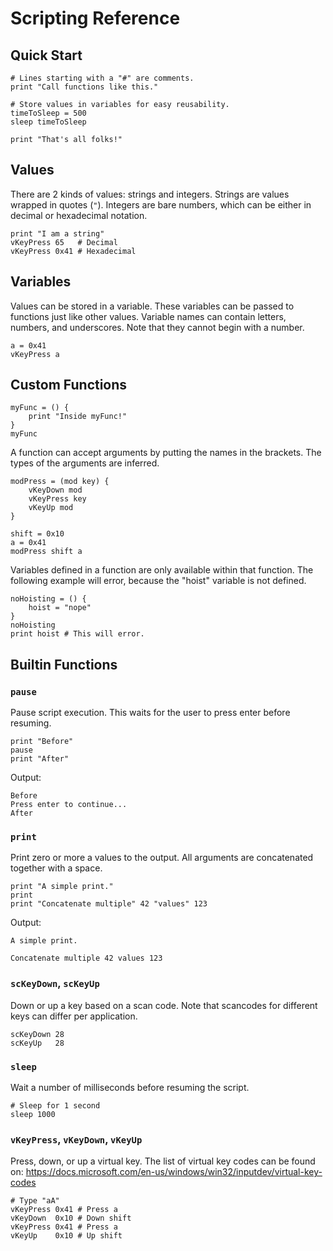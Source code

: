 # Scripting Reference

## Quick Start

```
# Lines starting with a "#" are comments.
print "Call functions like this."

# Store values in variables for easy reusability.
timeToSleep = 500
sleep timeToSleep

print "That's all folks!"
```

## Values

There are 2 kinds of values: strings and integers. Strings are values wrapped in quotes (`"`). Integers are bare numbers, which can be either in decimal or hexadecimal notation.

```
print "I am a string"
vKeyPress 65   # Decimal
vKeyPress 0x41 # Hexadecimal
```

## Variables

Values can be stored in a variable. These variables can be passed to functions just like other values. Variable names can contain letters, numbers, and underscores. Note that they cannot begin with a number.

```
a = 0x41
vKeyPress a
```

## Custom Functions

```
myFunc = () {
    print "Inside myFunc!"
}
myFunc
```

A function can accept arguments by putting the names in the brackets. The types of the arguments are inferred.

```
modPress = (mod key) {
    vKeyDown mod
    vKeyPress key
    vKeyUp mod
}

shift = 0x10
a = 0x41
modPress shift a
```

Variables defined in a function are only available within that function. The following example will error, because the "hoist" variable is not defined.

```
noHoisting = () {
    hoist = "nope"
}
noHoisting
print hoist # This will error.
```

## Builtin Functions

### `pause`

Pause script execution. This waits for the user to press enter before resuming.

```
print "Before"
pause
print "After"
```

Output:

```
Before
Press enter to continue...
After
```

### `print`

Print zero or more a values to the output. All arguments are concatenated together with a space.

```
print "A simple print."
print
print "Concatenate multiple" 42 "values" 123
```

Output:

```
A simple print.

Concatenate multiple 42 values 123
```

### `scKeyDown`, `scKeyUp`

Down or up a key based on a scan code. Note that scancodes for different keys can differ per application.

```
scKeyDown 28
scKeyUp   28
```

### `sleep`

Wait a number of milliseconds before resuming the script.

```
# Sleep for 1 second
sleep 1000
```

### `vKeyPress`, `vKeyDown`, `vKeyUp`

Press, down, or up a virtual key. The list of virtual key codes can be found on: https://docs.microsoft.com/en-us/windows/win32/inputdev/virtual-key-codes

```
# Type "aA"
vKeyPress 0x41 # Press a 
vKeyDown  0x10 # Down shift
vKeyPress 0x41 # Press a
vKeyUp    0x10 # Up shift
```
